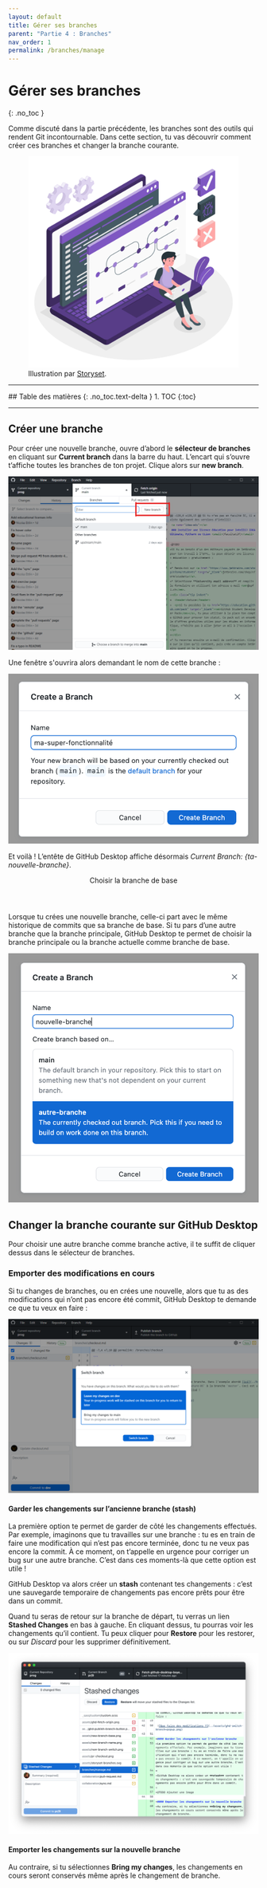 ```yaml
---
layout: default
title: Gérer ses branches
parent: "Partie 4 : Branches"
nav_order: 1
permalink: /branches/manage
---
```


# Gérer ses branches
{: .no_toc }

Comme discuté dans la partie précédente, les branches sont des outils qui rendent Git incontournable. Dans cette section, tu vas découvrir comment créer ces branches et changer la branche courante.

<figure>
  <img src="../assets/storyset-branches.svg" alt="">
  <figcaption>Illustration par <a href="https://storyset.com" target="_blank">Storyset</a>.</figcaption>
</figure>

<hr>
## Table des matières
{: .no_toc.text-delta }
1. TOC
{:toc}
<hr>

## Créer une branche

Pour créer une nouvelle branche, ouvre d’abord le **sélecteur de branches** en cliquant sur **Current branch** dans la barre du haut. L’encart qui s’ouvre t’affiche toutes les branches de ton projet. Clique alors sur **new branch**.

![Bouton “New branch” dans GitHub Desktop](../assets/ghd-new-branch-button.png)

Une fenêtre s'ouvrira alors demandant le nom de cette branche :

![Fenêtre “Create a Branch” de GitHub Desktop](../assets/new-branch-name.png)

Et voilà ! L’entête de GitHub Desktop affiche désormais *Current Branch: {ta-nouvelle-branche}*.

<div class="note">
  <header>Choisir la branche de base</header>
  <p>Lorsque tu crées une nouvelle branche, celle-ci part avec le même historique de commits que sa branche de base. Si tu pars d’une autre branche que la branche principale, GitHub Desktop te permet de choisir la branche principale ou la branche actuelle comme branche de base.</p>
  <img src="../assets/new-branch-base.png" alt="“Create branch based on…” dans GitHub Desktop">
</div>

## Changer la branche courante sur GitHub Desktop
Pour choisir une autre branche comme branche active, il te suffit de cliquer dessus dans le sélecteur de branches.

### Emporter des modifications en cours
Si tu changes de branches, ou en crées une nouvelle, alors que tu as des modifications qui n’ont pas encore été commit, GitHub Desktop te demande ce que tu veux en faire :

![Que faire des modifications ?](../assets/ghd-switch-branch-popup.png)

#### Garder les changements sur l’ancienne branche (stash)
La première option te permet de garder de côté les changements effectués. Par exemple, imaginons que tu travailles sur une branche : tu es en train de faire une modification qui n’est pas encore terminée, donc tu ne veux pas encore la commit. À ce moment, on t’appelle en urgence pour corriger un bug sur une autre branche. C’est dans ces moments-là que cette option est utile !

GitHub Desktop va alors créer un **stash** contenant tes changements : c’est une sauvegarde temporaire de changements pas encore prêts pour être dans un commit.

Quand tu seras de retour sur la branche de départ, tu verras un lien **Stashed Changes** en bas à gauche. En cliquant dessus, tu pourras voir les changements qu’il contient. Tu peux cliquer pour **Restore** pour les restorer, ou sur *Discard* pour les supprimer définitivement.

![Restauration de stash dans GitHub Desktop](../assets/stash.png)

#### Emporter les changements sur la nouvelle branche
Au contraire, si tu sélectionnes **Bring my changes**, les changements en cours seront conservés même après le changement de branche.
